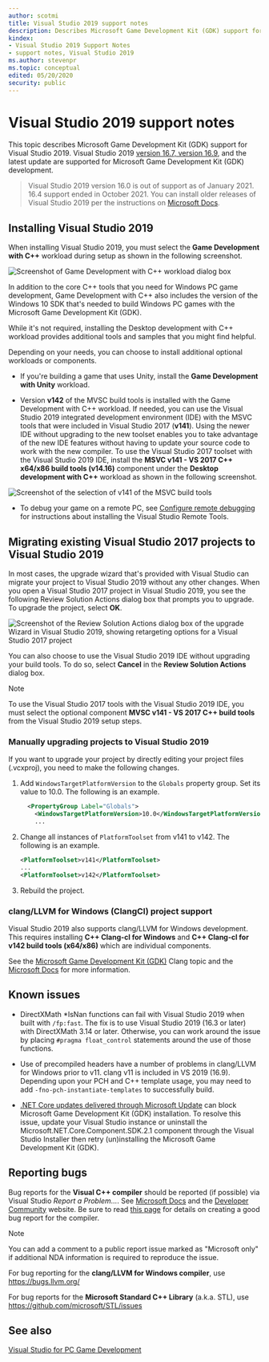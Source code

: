 ```yaml
---
author: scotmi
title: Visual Studio 2019 support notes
description: Describes Microsoft Game Development Kit (GDK) support for using Visual Studio 2019 to build Windows PC games.
kindex:
- Visual Studio 2019 Support Notes
- support notes, Visual Studio 2019
ms.author: stevenpr
ms.topic: conceptual
edited: 05/20/2020
security: public
---
```


# Visual Studio 2019 support notes

This topic describes Microsoft Game Development Kit (GDK) support for Visual Studio 2019. Visual Studio 2019 [version 16.7, version 16.9](/visualstudio/releases/2019/servicing), and the latest update are supported for Microsoft Game Development Kit (GDK) development.

> Visual Studio 2019 version 16.0 is out of support as of January 2021. 16.4 support ended in October 2021. You can install older releases of Visual Studio 2019 per the instructions on [Microsoft Docs](/visualstudio/releases/2019/history#installing-an-earlier-release).

## Installing Visual Studio 2019  

When installing Visual Studio 2019, you must select the **Game Development with C++** workload during setup as shown in the following screenshot.  

![Screenshot of Game Development with C++ workload dialog box](../../../../resources/gamecore/secure/images/en-us/vs_workloads_game_devlopment.png)

In addition to the core C++ tools that you need for Windows PC game development, Game Development with C++ also includes the version of the Windows 10 SDK that's needed to build Windows PC games with the Microsoft Game Development Kit (GDK).

While it's not required, installing the Desktop development with C++ workload provides additional tools and samples that you might find helpful.

Depending on your needs, you can choose to install additional optional workloads or components.

* If you're building a game that uses Unity, install the **Game Development with Unity** workload.

* Version **v142** of the MVSC build tools is installed with the Game Development with C++ workload. If needed, you can use the Visual Studio 2019 integrated development environment (IDE) with the MSVC tools that were included in Visual Studio 2017 (**v141**).  Using the newer IDE without upgrading to the new toolset enables you to take advantage of the new IDE features without having to update your source code to work with the new compiler. To use the Visual Studio 2017 toolset with the Visual Studio 2019 IDE, install the **MSVC v141 - VS 2017 C++ x64/x86 build tools (v14.16)** component under the **Desktop development with C++** workload as shown in the following screenshot.

![Screenshot of the selection of v141 of the MSVC build tools](../../../../resources/gamecore/secure/images/en-us/vs_msvc_v141_toolset.png)

* To debug your game on a remote PC, see [Configure remote debugging](../../get-started-with-pc-dev/config-test-pc-software/gr-debugging-with-vs-remote.md) for instructions about installing the Visual Studio Remote Tools.

## Migrating existing Visual Studio 2017 projects to Visual Studio 2019  

In most cases, the upgrade wizard that's provided with Visual Studio can migrate your project to Visual Studio 2019 without any other changes. When you open a Visual Studio 2017 project in Visual Studio 2019, you see the following Review Solution Actions dialog box that prompts you to upgrade. To upgrade the project, select **OK**.  

![Screenshot of the Review Solution Actions dialog box of the upgrade Wizard in Visual Studio 2019, showing retargeting options for a Visual Studio 2017 project](../../../../resources/gamecore/secure/images/en-us/vs_convert_2017_to_2019.png)   

You can also choose to use the Visual Studio 2019 IDE without upgrading your build tools. To do so, select **Cancel** in the **Review Solution Actions** dialog box.
> [!NOTE]
> To use the Visual Studio 2017 tools with the Visual Studio 2019 IDE, you must select the optional component **MVSC v141 - VS 2017 C++ build tools** from the Visual Studio 2019 setup steps.

### Manually upgrading projects to Visual Studio 2019  

If you want to upgrade your project by directly editing your project files (.vcxproj), you need to make the following changes.  

1. Add `WindowsTargetPlatformVersion` to the `Globals` property group. Set its value to 10.0. The following is an example.  

    ```xml
      <PropertyGroup Label="Globals">
        <WindowsTargetPlatformVersion>10.0</WindowsTargetPlatformVersion>
        ...
    ```

1. Change all instances of `PlatformToolset` from v141 to v142. The following is an example.   

    ```xml
    <PlatformToolset>v141</PlatformToolset>
    ...
    <PlatformToolset>v142</PlatformToolset>  
    ```

1. Rebuild the project.   

### clang/LLVM for Windows (ClangCl) project support

Visual Studio 2019 also supports clang/LLVM for Windows development. This requires installing **C++ Clang-cl for Windows** and **C++ Clang-cl for v142 build tools (x64/x86)** which are individual components.

See the [Microsoft Game Development Kit (GDK)](gr-vs-clang.md) Clang topic and the [Microsoft Docs](/cpp/build/clang-support-msbuild?view=msvc-160) for more information.

## Known issues

* DirectXMath *IsNan functions can fail with Visual Studio 2019 when built with `/fp:fast`. The fix is to use Visual Studio 2019 (16.3 or later) with DirectXMath 3.14 or later. Otherwise, you can work around the issue by placing `#pragma float_control` statements around the use of those functions.

* Use of precompiled headers have a number of problems in clang/LLVM for Windows prior to v11. clang v11 is included in VS 2019 (16.9). Depending upon your PCH and C++ template usage, you may need to add ``-fno-pch-instantiate-templates`` to successfully build.

* [.NET Core updates delivered through Microsoft Update](https://devblogs.microsoft.com/dotnet/net-core-updates-coming-to-microsoft-update/) can block Microsoft Game Development Kit (GDK) installation. To resolve this issue, update your Visual Studio instance or uninstall the Microsoft.NET.Core.Component.SDK.2.1 component through the Visual Studio Installer then retry (un)installing the Microsoft Game Development Kit (GDK).

## Reporting bugs

Bug reports for the **Visual C++ compiler** should be reported (if possible) via Visual Studio _Report a Problem..._. See [Microsoft Docs](/visualstudio/ide/how-to-report-a-problem-with-visual-studio) and the [Developer Community](https://aka.ms/feedback/report?space=62) website. Be sure to read [this page](https://aka.ms/compilerbug) for details on creating a good bug report for the compiler.
> [!NOTE]
> You can add a comment to a public report issue marked as "Microsoft only" if additional NDA information is required to reproduce the issue.

For bug reporting for the **clang/LLVM for Windows compiler**, use https://bugs.llvm.org/

For bug reports for the **Microsoft Standard C++ Library** (a.k.a. STL), use https://github.com/microsoft/STL/issues

## See also

[Visual Studio for PC Game Development](gr-visualstudio-toc.md)
